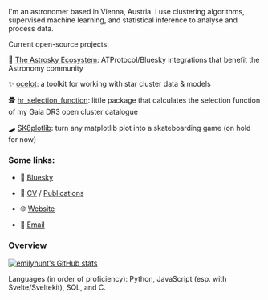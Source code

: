 I'm an astronomer based in Vienna, Austria. I use clustering algorithms, supervised machine learning, and statistical inference to analyse and process data.

Current open-source projects:

🔭 [The Astrosky Ecosystem](https://github.com/bluesky-astronomy): ATProtocol/Bluesky integrations that benefit the Astronomy community

✨ [ocelot](https://github.com/emilyhunt/ocelot): a toolkit for working with star cluster data & models

🕵️ [hr_selection_function](https://github.com/emilyhunt/hr_selection_function): little package that calculates the selection function of my Gaia DR3 open cluster catalogue

🛹 [SK8plotlib](https://github.com/emilyhunt/SK8plotlib): turn any matplotlib plot into a skateboarding game (on hold for now)

### Some links:

- 🦋 [Bluesky](https://bsky.app/profile/emily.space)

- 📃 [CV](https://cv.emily.space) / [Publications](https://ui.adsabs.harvard.edu/search/q=orcid%3A0000-0002-5555-8058&sort=date+desc)

- 🌐 [Website](https://emily.space)

- 📧 [Email](mailto:emily.lauren.hunt@univie.ac.at)

### Overview

[![emilyhunt's GitHub stats](https://github-readme-stats.vercel.app/api?username=emilyhunt&theme=dracula)](https://github.com/anuraghazra/github-readme-stats)

Languages (in order of proficiency): Python, JavaScript (esp. with Svelte/Sveltekit), SQL, and C.
